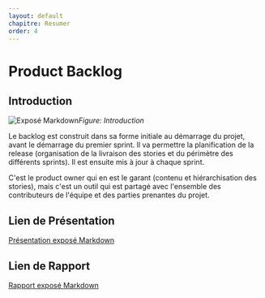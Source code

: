 ```yaml
---
layout: default
chapitre: Resumer
order: 4
---
```


# Product Backlog 

## Introduction 
![Exposé Markdown](/lab-scrum/Exposé-Product-backlog/images/productbacklog.jpg)*Figure: Introduction*

Le backlog est construit dans sa forme initiale au démarrage du projet, avant le démarrage du premier sprint. Il va permettre la planification de la release (organisation de la livraison des stories et du périmètre des différents sprints). Il est ensuite mis à jour à chaque sprint.

C'est le product owner qui en est le garant (contenu et hiérarchisation des stories), mais c'est un outil qui est partagé avec l'ensemble des contributeurs de l'équipe et des parties prenantes du projet.

## Lien de Présentation
[Présentation exposé Markdown](/lab-scrum/Exposé-Product-backlog/presentation.html)

## Lien de Rapport
[Rapport exposé Markdown](/lab-scrum/Exposé-Product-backlog/rapport.html)

